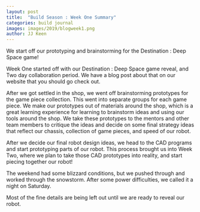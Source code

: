 ```yaml
---
layout: post
title:  "Build Season : Week One Summary"
categories: build journal
images: images/2019/blogweek1.png
author: JJ Keen
---
```


We start off our prototyping and brainstorming for the Destination : Deep Space game!

Week One started off with our Destination : Deep Space game reveal, and Two day collaboration period. We have a blog post about that on our website that you should go check out.

After we got settled in the shop, we went off brainstorming prototypes for the game piece collection. This went into separate groups for each game piece. We make our prototypes out of materials around the shop, which is a great learning experience for learning to brainstorm ideas and using our tools around the shop. We take these prototypes to the mentors and other team members to critique the ideas and decide on some final strategy ideas that reflect our chassis, collection of game pieces, and speed of our robot.

After we decide our final robot design ideas, we head to the CAD programs and start prototyping parts of our robot. This process brought us into Week Two, where we plan to take those CAD prototypes into reality, and start piecing together our robot!

The weekend had some blizzard conditions, but we pushed through and worked through the snowstorm. After some power difficulties, we called it a night on Saturday. 

Most of the fine details are being left out until we are ready to reveal our robot.
